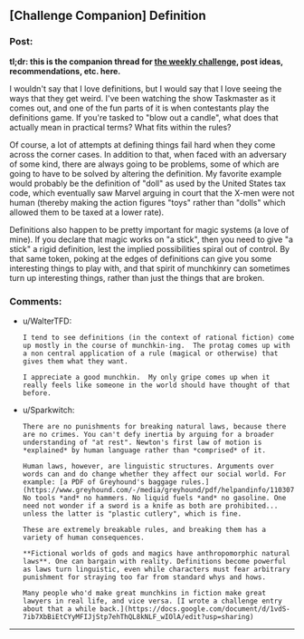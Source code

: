 ## [Challenge Companion] Definition

### Post:

**tl;dr: this is the companion thread for [the weekly challenge](https://www.reddit.com/r/rational/comments/8y5nex/biweekly_challenge_definition/), post ideas, recommendations, etc. here.**

I wouldn't say that I love definitions, but I would say that I love seeing the ways that they get weird. I've been watching the show Taskmaster as it comes out, and one of the fun parts of it is when contestants play the definitions game. If you're tasked to "blow out a candle", what does that actually mean in practical terms? What fits within the rules?

Of course, a lot of attempts at defining things fail hard when they come across the corner cases. In addition to that, when faced with an adversary of some kind, there are always going to be problems, some of which are going to have to be solved by altering the definition. My favorite example would probably be the definition of "doll" as used by the United States tax code, which eventually saw Marvel arguing in court that the X-men were not human (thereby making the action figures "toys" rather than "dolls" which allowed them to be taxed at a lower rate).

Definitions also happen to be pretty important for magic systems (a love of mine). If you declare that magic works on "a stick", then you need to give "a stick" a rigid definition, lest the implied possibilities spiral out of control. By that same token, poking at the edges of definitions can give you some interesting things to play with, and that spirit of munchkinry can sometimes turn up interesting things, rather than just the things that are broken.

### Comments:

- u/WalterTFD:
  ```
  I tend to see definitions (in the context of rational fiction) come up mostly in the course of munchkin-ing.  The protag comes up with a non central application of a rule (magical or otherwise) that gives them what they want.

  I appreciate a good munchkin.  My only gripe comes up when it really feels like someone in the world should have thought of that before.
  ```

- u/Sparkwitch:
  ```
  There are no punishments for breaking natural laws, because there are no crimes. You can't defy inertia by arguing for a broader understanding of "at rest". Newton's first law of motion is *explained* by human language rather than *comprised* of it.

  Human laws, however, are linguistic structures. Arguments over words can and do change whether they affect our social world. For example: [a PDF of Greyhound's baggage rules.](https://www.greyhound.com/-/media/greyhound/pdf/helpandinfo/110307policyprohibiteditemsupdated43015.pdf) No tools *and* no hammers. No liquid fuels *and* no gasoline. One need not wonder if a sword is a knife as both are prohibited... unless the latter is "plastic cutlery", which is fine.

  These are extremely breakable rules, and breaking them has a variety of human consequences.

  **Fictional worlds of gods and magics have anthropomorphic natural laws**. One can bargain with reality. Definitions become powerful as laws turn linguistic, even while characters must fear arbitrary punishment for straying too far from standard whys and hows.

  Many people who'd make great munchkins in fiction make great lawyers in real life, and vice versa. [I wrote a challenge entry about that a while back.](https://docs.google.com/document/d/1vdS-7ib7XbBiEtCYyMFIJjStp7ehThQL8kNLF_wIOlA/edit?usp=sharing)
  ```

---

